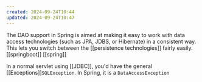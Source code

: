 ```yaml
---
created: 2024-09-24T10:44
updated: 2024-09-24T10:47
---
```


The DAO support in Spring is aimed at making it easy to work with data access technologies (such as JPA, JDBS, or Hibernate) in a consistent way. This lets you switch between the [[persistence technologies]] fairly easily. [[springboot]] [[spring]]

In a normal servlet using [[JDBC]], you'd have the general [[Exceptions]]`SQLException`. In Spring, it is a `DataAccessException`